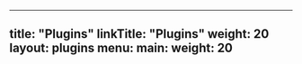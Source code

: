 
---
title: "Plugins"
linkTitle: "Plugins"
weight: 20
layout: plugins
menu:
  main:
    weight: 20
---
